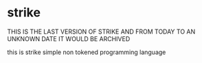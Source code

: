 # strike

THIS IS THE LAST VERSION OF STRIKE AND FROM TODAY TO AN UNKNOWN DATE IT WOULD BE ARCHIVED


this is strike simple non tokened programming language
